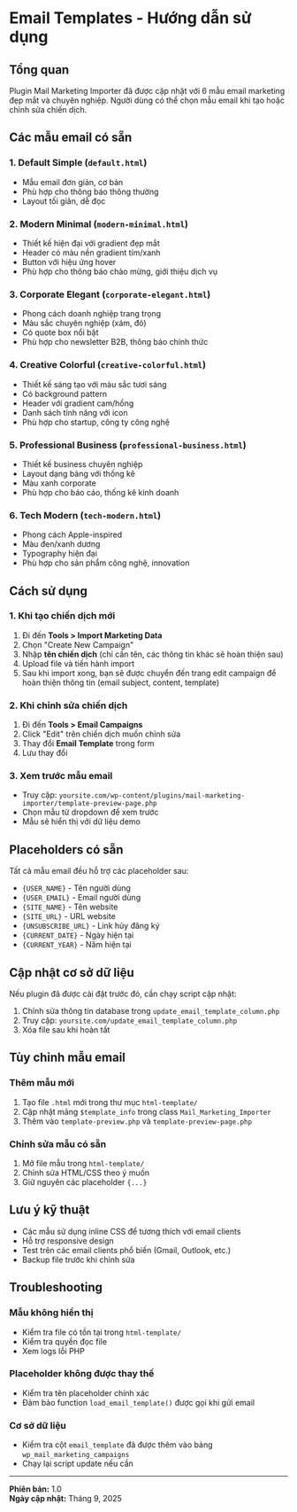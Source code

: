 # Email Templates - Hướng dẫn sử dụng

## Tổng quan

Plugin Mail Marketing Importer đã được cập nhật với 6 mẫu email marketing đẹp mắt và chuyên nghiệp. Người dùng có thể chọn mẫu email khi tạo hoặc chỉnh sửa chiến dịch.

## Các mẫu email có sẵn

### 1. Default Simple (`default.html`)

- Mẫu email đơn giản, cơ bản
- Phù hợp cho thông báo thông thường
- Layout tối giản, dễ đọc

### 2. Modern Minimal (`modern-minimal.html`)

- Thiết kế hiện đại với gradient đẹp mắt
- Header có màu nền gradient tím/xanh
- Button với hiệu ứng hover
- Phù hợp cho thông báo chào mừng, giới thiệu dịch vụ

### 3. Corporate Elegant (`corporate-elegant.html`)

- Phong cách doanh nghiệp trang trọng
- Màu sắc chuyên nghiệp (xám, đỏ)
- Có quote box nổi bật
- Phù hợp cho newsletter B2B, thông báo chính thức

### 4. Creative Colorful (`creative-colorful.html`)

- Thiết kế sáng tạo với màu sắc tươi sáng
- Có background pattern
- Header với gradient cam/hồng
- Danh sách tính năng với icon
- Phù hợp cho startup, công ty công nghệ

### 5. Professional Business (`professional-business.html`)

- Thiết kế business chuyên nghiệp
- Layout dạng bảng với thống kê
- Màu xanh corporate
- Phù hợp cho báo cáo, thống kê kinh doanh

### 6. Tech Modern (`tech-modern.html`)

- Phong cách Apple-inspired
- Màu đen/xanh dương
- Typography hiện đại
- Phù hợp cho sản phẩm công nghệ, innovation

## Cách sử dụng

### 1. Khi tạo chiến dịch mới

1. Đi đến **Tools > Import Marketing Data**
2. Chọn "Create New Campaign"
3. Nhập **tên chiến dịch** (chỉ cần tên, các thông tin khác sẽ hoàn thiện sau)
4. Upload file và tiến hành import
5. Sau khi import xong, bạn sẽ được chuyển đến trang edit campaign để hoàn thiện thông tin (email subject, content, template)

### 2. Khi chỉnh sửa chiến dịch

1. Đi đến **Tools > Email Campaigns**
2. Click "Edit" trên chiến dịch muốn chỉnh sửa
3. Thay đổi **Email Template** trong form
4. Lưu thay đổi

### 3. Xem trước mẫu email

- Truy cập: `yoursite.com/wp-content/plugins/mail-marketing-importer/template-preview-page.php`
- Chọn mẫu từ dropdown để xem trước
- Mẫu sẽ hiển thị với dữ liệu demo

## Placeholders có sẵn

Tất cả mẫu email đều hỗ trợ các placeholder sau:

- `{USER_NAME}` - Tên người dùng
- `{USER_EMAIL}` - Email người dùng
- `{SITE_NAME}` - Tên website
- `{SITE_URL}` - URL website
- `{UNSUBSCRIBE_URL}` - Link hủy đăng ký
- `{CURRENT_DATE}` - Ngày hiện tại
- `{CURRENT_YEAR}` - Năm hiện tại

## Cập nhật cơ sở dữ liệu

Nếu plugin đã được cài đặt trước đó, cần chạy script cập nhật:

1. Chỉnh sửa thông tin database trong `update_email_template_column.php`
2. Truy cập: `yoursite.com/update_email_template_column.php`
3. Xóa file sau khi hoàn tất

## Tùy chỉnh mẫu email

### Thêm mẫu mới

1. Tạo file `.html` mới trong thư mục `html-template/`
2. Cập nhật mảng `$template_info` trong class `Mail_Marketing_Importer`
3. Thêm vào `template-preview.php` và `template-preview-page.php`

### Chỉnh sửa mẫu có sẵn

1. Mở file mẫu trong `html-template/`
2. Chỉnh sửa HTML/CSS theo ý muốn
3. Giữ nguyên các placeholder `{...}`

## Lưu ý kỹ thuật

- Các mẫu sử dụng inline CSS để tương thích với email clients
- Hỗ trợ responsive design
- Test trên các email clients phổ biến (Gmail, Outlook, etc.)
- Backup file trước khi chỉnh sửa

## Troubleshooting

### Mẫu không hiển thị

- Kiểm tra file có tồn tại trong `html-template/`
- Kiểm tra quyền đọc file
- Xem logs lỗi PHP

### Placeholder không được thay thế

- Kiểm tra tên placeholder chính xác
- Đảm bảo function `load_email_template()` được gọi khi gửi email

### Cơ sở dữ liệu

- Kiểm tra cột `email_template` đã được thêm vào bảng `wp_mail_marketing_campaigns`
- Chạy lại script update nếu cần

---

**Phiên bản:** 1.0  
**Ngày cập nhật:** Tháng 9, 2025

